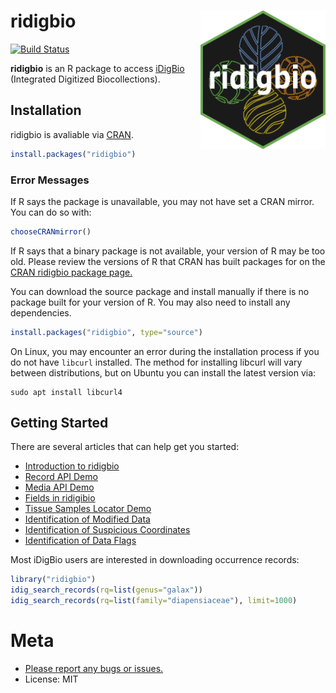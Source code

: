 # ridigbio <img src="man/figures/ridigbioLogo4.png" align="right" alt="" width="200">

[![Build Status](https://api.travis-ci.com/iDigBio/ridigbio.svg?branch=master)](https://app.travis-ci.com/github/iDigBio/ridigbio)


**ridigbio** is an R package to access [iDigBio](https://www.idigbio.org/) (Integrated Digitized Biocollections). 

## Installation

ridigbio is avaliable via [CRAN](https://cran.r-project.org/). 

```r
install.packages("ridigbio")
```

### Error Messages 	

If R says the package is unavailable, you may not have set a CRAN mirror. You can do so with:

```r
chooseCRANmirror()
```

If R says that a binary package is not available, your version of R may be too old. Please 
review the versions of R that CRAN has built packages for on the [CRAN ridigbio package page.]( https://cran.r-project.org/package=ridigbio)

You can download the source package and install manually if there is no package built for 
your version of R. You may also need to install any dependencies.

```r
install.packages("ridigbio", type="source")
```

On Linux, you may encounter an error during the installation process if you do not have `libcurl` installed. The method for installing libcurl will vary between distributions, but on Ubuntu you can install the latest version via:

```
sudo apt install libcurl4
```
    
## Getting Started
There are several articles that can help get you started:

* [Introduction to ridigbio](https://idigbio.github.io/ridigbio/articles/BasicUsage.html)
* [Record API Demo](https://idigbio.github.io/ridigbio/articles/RecordAPIDemo.html)
* [Media API Demo](https://idigbio.github.io/ridigbio/articles/MediaAPIDemo.html)
* [Fields in ridigibio](https://idigbio.github.io/ridigbio/articles/Fields.html)
* [Tissue Samples Locator Demo](https://idigbio.github.io/ridigbio/articles/FindTissue.html)
* [Identification of Modified Data](https://idigbio.github.io/ridigbio/articles/ModifiedDataID.html)
* [Identification of Suspicious Coordinates](https://idigbio.github.io/ridigbio/articles/BadCoordinateID.html)
* [Identification of Data Flags](https://idigbio.github.io/ridigbio/articles/IDDataFlags.html)


Most iDigBio users are interested in downloading occurrence records:

```r
library("ridigbio")
idig_search_records(rq=list(genus="galax"))
idig_search_records(rq=list(family="diapensiaceae"), limit=1000)
```

# Meta

* [Please report any bugs or issues.](https://github.com/iDigBio/ridigbio/issues)
* License: MIT
